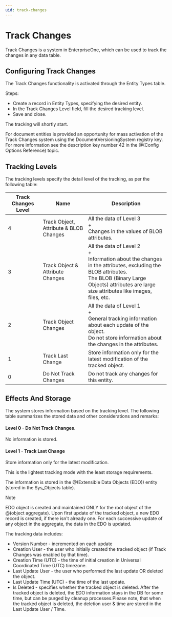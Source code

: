 ```yaml
---
uid: track-changes
---
```


# Track Changes

Track Changes is a system in EnterpriseOne, which can be used to track the changes in any data table.

## Configuring Track Changes

The Track Changes functionality is activated through the Entity Types table.

Steps:

- Create a record in Entity Types, specifying the desired entity.
- In the Track Changes Level field, fill the desired tracking level.
- Save and close.

The tracking will shortly start.

For document entities is provided an opportunity for mass activation of the Track Changes system using the DocumentVersioningSystem registry key. For more information see the description key number 42 in the @(Config Options Reference) topic.

## Tracking Levels

The tracking levels specify the detail level of the tracking, as per the following table:


| Track Changes Level | Name | Description |
| -- | ------------------------------- | ---------------------------------------------|
| 4 | Track Object, Attribute & BLOB Changes | All the data of Level 3 <br> + <br> Changes in the values of BLOB attributes.                |
| 3 | Track Object & Attribute Changes |  All the data of Level 2 <br> + <br> Information about the changes in the attributes, excluding the BLOB attributes. <br> The BLOB (Binary Large Objects) attributes are large size attributes like images, files, etc.|
| 2 | Track Object Changes| All the data of Level 1 <br> + <br> General tracking information about each update of the object. <br> Do not store information about the changes in the attributes. |
| 1 | Track Last Change | Store information only for the latest modification of the tracked object. |
| 0 | Do Not Track Changes | Do not track any changes for this entity. |


## Effects And Storage

The system stores information based on the tracking level. The following table summarizes the stored data and other considerations and remarks:

#### Level 0 - Do Not Track Changes. 

No information is stored.

#### Level 1 - Track Last Change

Store information only for the latest modification.

This is the lightest tracking mode with the least storage requirements.

The information is stored in the @(Extensible Data Objects (EDO)) entity (stored in the Sys_Objects table).

> [!NOTE] 
> EDO object is created and maintained ONLY for the root object of the @(object aggregate). 
> Upon first update of the tracked object, a new EDO record is created, if there isn't already one. 
> For each successive update of any object in the aggregate, the data in the EDO is updated.

The tracking data includes:

- Version Number - incremented on each update
- Creation User - the user who initially created the tracked object (if Track Changes was enabled by that time).
- Creation Time (UTC) - the time of initial creation in Universal Coordinated Time (UTC) timezone.
- Last Update User - the user who performed the last update OR deleted the object.
- Last Update Time (UTC) - the time of the last update.
- Is Deleted - specifies whether the tracked object is deleted. After the tracked object is deleted, the EDO information stays in the DB for some time, but can be purged by cleanup processes.Please note, that when the tracked object is deleted, the deletion user & time are stored in the Last Update User / Time.



